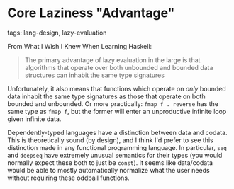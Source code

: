 # Core Laziness "Advantage"
tags: lang-design, lazy-evaluation

From What I Wish I Knew When Learning Haskell:
  > The primary advantage of lazy evaluation in the large is that algorithms that operate over both unbounded and bounded data structures can inhabit the same type signatures

Unfortunately, it also means that functions which operate on _only_ bounded data inhabit the same type signatures as those that operate on both bounded and unbounded.
Or more practically: `fmap f . reverse` has the same type as `fmap f`, but the former will enter an unproductive infinite loop given infinite data.

Dependently-typed languages have a distinction between data and codata.
This is theoretically sound (by design), and I think I'd prefer to see this distinction made in any functional programming language.
In particular, `seq` and `deepseq` have extremely unusual semantics for their types (you would normally expect these both to just be `const`).
It seems like data/codata would be able to mostly automatically normalize what the user needs without requiring these oddball functions.